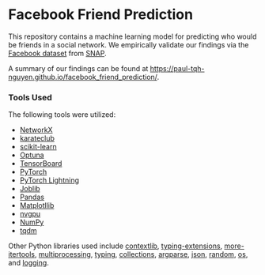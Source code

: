 # Facebook Friend Prediction

This repository contains a machine learning model for predicting who would be friends in a social network. We empirically validate our findings via the [Facebook dataset](http://snap.stanford.edu/data/egonets-Facebook.html) from [SNAP](http://snap.stanford.edu/index.html).

A summary of our findings can be found at https://paul-tqh-nguyen.github.io/facebook_friend_prediction/.

### Tools Used

The following tools were utilized:

- [NetworkX](https://networkx.org/)
- [karateclub](https://karateclub.readthedocs.io/)
- [scikit-learn](https://scikit-learn.org/stable/)
- [Optuna](https://optuna.org/)
- [TensorBoard](https://www.tensorflow.org/tensorboard)
- [PyTorch](https://pytorch.org/)
- [PyTorch Lightning](https://pytorch-lightning.readthedocs.io/en/latest/)
- [Joblib](https://joblib.readthedocs.io/en/latest/)
- [Pandas](https://pandas.pydata.org/)
- [Matplotllib](https://matplotlib.org/)
- [nvgpu](https://github.com/rossumai/nvgpu)
- [NumPy](https://numpy.org/)
- [tqdm](https://tqdm.github.io/)

Other Python libraries used include [contextlib](https://docs.python.org/3/library/contextlib.html), [typing-extensions](https://pypi.org/project/typing-extensions/), [more-itertools](https://more-itertools.readthedocs.io/en/stable/), [multiprocessing](https://docs.python.org/3/library/multiprocessing.html), [typing](https://docs.python.org/3/library/typing.html), [collections](https://docs.python.org/3/library/collections.html), [argparse](https://docs.python.org/3/library/argparse.html), [json](https://docs.python.org/3/library/json.html), [random](https://docs.python.org/3/library/random.html), [os](https://docs.python.org/3/library/os.html), and [logging](https://docs.python.org/3/library/logging.html).
